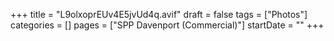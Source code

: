+++
title = "L9olxoprEUv4E5jvUd4q.avif"
draft = false
tags = ["Photos"]
categories = []
pages = ["SPP Davenport (Commercial)"]
startDate = ""
+++
